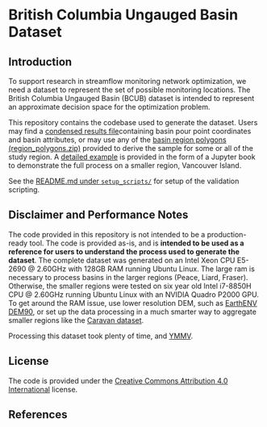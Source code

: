 # British Columbia Ungauged Basin Dataset

## Introduction

To support research in streamflow monitoring network optimization, we need a dataset to represent the set of possible monitoring locations.  The British Columbia Ungauged Basin (BCUB) dataset is intended to represent an approximate decision space for the optimization problem.  

This repository contains the codebase used to generate the dataset.  Users may find a [condensed results file]()containing basin pour point coordinates and basin attributes, or may use any of the [basin region polygons (region_polygons.zip)](https://github.com/dankovacek/bcub/blob/main/input_data/) provided to derive the sample for some or all of the study region.  A [detailed example](https://dankovacek.github.io/bcub_demo) is provided in the form of a Jupyter book to demonstrate the full process on a smaller region, Vancouver Island.

See the [README.md under `setup_scripts/`](https://github.com/dankovacek/bcub/tree/main/setup_scripts) for setup of the validation scripting.  

## Disclaimer and Performance Notes

The code provided in this repository is not intended to be a production-ready tool.  The code is provided as-is, and is **intended to be used as a reference for users to understand the process used to generate the dataset**.  The complete dataset was generated on an Intel Xeon CPU E5-2690 @ 2.60GHz with 128GB RAM running Ubuntu Linux.  The large ram is necessary to process basins in the larger regions (Peace, Liard, Fraser).  Otherwise, the smaller regions were tested on six year old Intel i7-8850H CPU @ 2.60GHz running Ubuntu Linux with an NVIDIA Quadro P2000 GPU.  To get around the RAM issue, use lower resolution DEM, such as [EarthENV DEM90](https://www.earthenv.org/DEM), or set up the data processing in a much smarter way to aggregate smaller regions like the [Caravan dataset](https://github.com/kratzert/Caravan). 

Processing this dataset took plenty of time, and [YMMV](https://dictionary.cambridge.org/dictionary/english/ymmv).

## License

The code is provided under the [Creative Commons Attribution 4.0 International](https://github.com/dankovacek/bcub/blob/main/LICENSE) license.

## References
